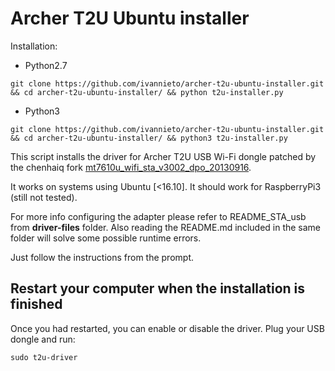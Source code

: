 
# Archer T2U Ubuntu installer

Installation:

* Python2.7
```
git clone https://github.com/ivannieto/archer-t2u-ubuntu-installer.git && cd archer-t2u-ubuntu-installer/ && python t2u-installer.py
```
* Python3
```
git clone https://github.com/ivannieto/archer-t2u-ubuntu-installer.git && cd archer-t2u-ubuntu-installer/ && python3 t2u-installer.py
```

This script installs the driver for Archer T2U USB Wi-Fi dongle patched by the chenhaiq fork [mt7610u_wifi_sta_v3002_dpo_20130916](https://github.com/chenhaiq/mt7610u_wifi_sta_v3002_dpo_20130916).

It works on systems using Ubuntu [<16.10]. It should work for RaspberryPi3 (still not tested).

For more info configuring the adapter please refer to README_STA_usb from **driver-files** folder. Also reading the README.md included in the same folder will solve some possible runtime errors.

Just follow the instructions from the prompt.

## **Restart your computer when the installation is finished** 

Once you had restarted, you can enable or disable the driver. Plug your USB dongle and run:

```
sudo t2u-driver
```

